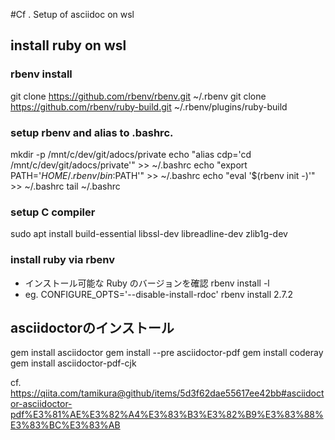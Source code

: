 #Cf . Setup of asciidoc on wsl 

## install ruby on wsl

### rbenv install
git clone https://github.com/rbenv/rbenv.git ~/.rbenv
git clone https://github.com/rbenv/ruby-build.git ~/.rbenv/plugins/ruby-build

### setup  rbenv and alias to .bashrc.
mkdir -p /mnt/c/dev/git/adocs/private
echo "alias cdp='cd /mnt/c/dev/git/adocs/private'" >> ~/.bashrc
echo "export PATH='$HOME/.rbenv/bin:$PATH'" >> ~/.bashrc
echo "eval '$(rbenv init -)'" >> ~/.bashrc
tail ~/.bashrc

### setup C compiler
sudo apt install build-essential libssl-dev libreadline-dev zlib1g-dev

### install ruby via rbenv
* インストール可能な Ruby のバージョンを確認
rbenv install -l
* eg.
CONFIGURE_OPTS='--disable-install-rdoc' rbenv install 2.7.2

## asciidoctorのインストール
gem install asciidoctor
gem install --pre asciidoctor-pdf
gem install coderay
gem install asciidoctor-pdf-cjk

cf. https://qiita.com/tamikura@github/items/5d3f62dae55617ee42bb#asciidoctor-asciidoctor-pdf%E3%81%AE%E3%82%A4%E3%83%B3%E3%82%B9%E3%83%88%E3%83%BC%E3%83%AB